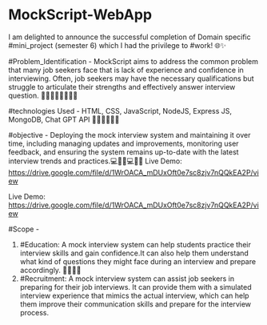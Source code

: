 # MockScript-WebApp

<!-- 🚀 An #interview preparation #webApplication we named it as - "MockScript" ! 🎉 -->

I am delighted to announce the successful completion of Domain specific #mini_project (semester 6) which I had the privilege to #work! 🌐✨

#Problem_Identification - MockScript aims to address the common problem that many job seekers face that is lack of experience and confidence in interviewing. Often, job seekers may have the necessary qualifications but struggle to articulate their strengths and effectively answer interview question. 👨‍💼👨‍💼👩‍💼👩‍💼

#technologies Used - HTML, CSS, JavaScript, NodeJS, Express JS, MongoDB, Chat GPT API 👨‍🔧👩‍🔧👨‍🔧

#objective - Deploying the mock interview system and maintaining it over time, including managing updates and improvements, monitoring user feedback, and ensuring the system remains up-to-date with the latest interview trends and practices.💻👨‍💼💻👩‍💼
                  Live Demo: https://drive.google.com/file/d/1WrOACA_mDUxOft0e7sc8zjv7nQQkEA2P/view

Live Demo: https://drive.google.com/file/d/1WrOACA_mDUxOft0e7sc8zjv7nQQkEA2P/view

#Scope -  
1. #Education: A mock interview system can help students practice their interview skills and gain confidence.It can also help them understand what kind of questions they might face during an interview and prepare accordingly. 👨‍🎓👩‍🎓
2. #Recruitment: A mock interview system can assist job seekers in preparing for their job interviews. It can provide them with a simulated interview experience that mimics the actual interview, which can help them improve their communication skills and prepare for the interview process.
